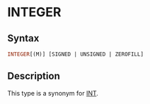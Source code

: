 # INTEGER

## Syntax

```sql
INTEGER[(M)] [SIGNED | UNSIGNED | ZEROFILL]
```

## Description

This type is a synonym for [INT](/kb/en/sql_language-data_types-int/).